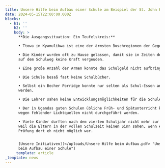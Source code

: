```yaml
---
title: Unsere Hilfe beim Aufbau einer Schule am Beispiel der St. John Primary Schule
date: 2024-05-15T22:00:00.000Z
blocks:
  - h1: ''
    h2: ''
    body: >
      **Die Ausgangssituation: Ein Teufelskreis:**

      • Ttowa in Kyamulibwa ist eine der ärmsten Buschregionen der Gegend.

      • Die Kinder wurden oft zu Hause gelassen, damit sie in Zeiten des Hungers
      auf dem Schulweg keine Kraft vergeuden.

      • Eine große Anzahl der Armen konnte das Schulgeld nicht aufbringen.

      • Die Schule besaß fast keine Schulbücher.

      • Selbst ein Becher Porridge konnte nur selten als Schul-Essen angeboten
      werden.

      • Die Lehrer sahen keine Entwicklungsmöglichkeiten für die Schule.

      • Der in Ugandas guten Schulen übliche Früh- und Spätunterricht konnte
      wegen fehlender Lichtquellen nicht durchgeführt werden.

      • Viele Kinder durften nach dem vierten Schuljahr nicht mehr zur Schule,
      weil die Eltern in der vollen Schulzeit keinen Sinn sahen, wenn eine gute
      Prüfung dort eh nicht möglich war.


      [Unsere Initiativen](</uploads/Unsere Hilfe beim Aufbau.pdf> "Unsere Hilfe
      beim Aufbau einer Schule")
    _template: article
_template: news
---
```



